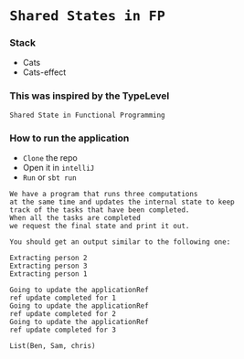 # `Shared States in FP`

### Stack
- Cats
- Cats-effect

### This was inspired by the TypeLevel
`Shared State in Functional Programming`

### How to run the application

- `Clone` the repo 
- Open it in `intelliJ`
- `Run` or `sbt run`

```
We have a program that runs three computations 
at the same time and updates the internal state to keep 
track of the tasks that have been completed. 
When all the tasks are completed 
we request the final state and print it out.

You should get an output similar to the following one:

Extracting person 2
Extracting person 3
Extracting person 1

Going to update the applicationRef
ref update completed for 1
Going to update the applicationRef
ref update completed for 2
Going to update the applicationRef
ref update completed for 3

List(Ben, Sam, chris)
```